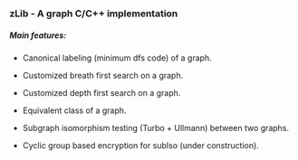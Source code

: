 ### zLib - A graph C/C++ implementation

##### Main features:

* Canonical labeling (minimum dfs code) of a graph. 

* Customized breath first search on a graph. 

* Customized depth first search on a graph.

* Equivalent class of a graph.

* Subgraph isomorphism testing (Turbo + Ullmann) between two graphs. 

* Cyclic group based encryption for subIso (under construction).

